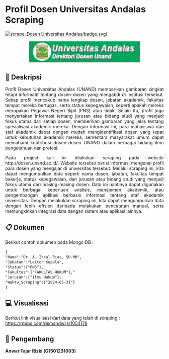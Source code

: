 # **Profil Dosen Universitas Andalas Scraping**

[![scrape_Dosen Universitas Andalas](https://github.com/AnFaRiz/projek/actions/workflows/main.yml)/badge.svg)](https://github.com/AnFaRiz/projek/actions/workflows/main.yml)

<p align="center" width="100%">
    <img width="70%" src="https://github.com/AnFaRiz/projek/blob/main/1.PNG">
</p>


## :blue_book: **Deskripsi**
<p align="justify">
Profil Dosen Universitas Andalas (UNAND) memberikan gambaran singkat tetapi informatif tentang dosen-dosen yang mengabdi di institusi tersebut. Setiap profil mencakup nama lengkap dosen, jabatan akademik, fakultas tempat mereka bertugas, serta status kepegawaian, seperti apakah mereka merupakan Pegawai Negeri Sipil (PNS) atau tidak. Selain itu, profil juga menyertakan informasi tentang jurusan atau bidang studi yang menjadi fokus utama dari setiap dosen, memberikan gambaran yang jelas tentang spesialisasi akademik mereka. Dengan informasi ini, para mahasiswa dan staf akademik dapat dengan mudah mengidentifikasi dosen yang tepat untuk kebutuhan akademik mereka, sementara masyarakat umum dapat memahami kontribusi dosen-dosen UNAND dalam berbagai bidang ilmu pengetahuan dan profesi.
</p>

<p align="justify">
Pada project kali ini dilakukan scraping pada website http://dosen.unand.ac.id/. Website tersebut berisi informasi mengenai profil para dosen yang mengajar di universitas tersebut. Melalui scraping ini, kita dapat mengumpulkan data seperti nama dosen, jabatan, fakultas tempat bekerja, status kepegawaian, dan jurusan atau bidang studi yang menjadi fokus utama dari masing-masing dosen. Data ini nantinya dapat digunakan untuk berbagai keperluan analisis, manajemen akademik, atau pengembangan aplikasi berbasis informasi tentang staf akademik universitas. Dengan melakukan scraping ini, kita dapat mengumpulkan data dengan lebih efisien daripada melakukan pencatatan manual, serta memungkinkan integrasi data dengan sistem atau aplikasi lainnya.
</p>

## :clipboard: **Dokumen**

Berikut contoh dokumen pada Mongo DB :

```
{
"Nama":"Dr. A. Irzal Rias, SH.MH",
"Jabatan":"Lektor Kepala",
"Status":{"PNS"},
"Fakultas":{"FAKULTAS HUKUM"},"
"Jurusan":{"Ilmu Hukum"},
"Waktu_Scraping":{"2024-05-31"}
}
```

## :computer: **Visualisasi**

Berikut link visualisasi dari data yang telah di scraping : https://rpubs.com/rismandwijs/1054178

## :walking: **Pengembang**
**Anwar Fajar Rizki (G1501231003)**
